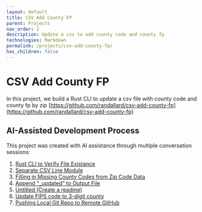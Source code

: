 ```yaml
---
layout: default
title: CSV Add County FP
parent: Projects
nav_order: 2
description: Update a csv to add county code and county fp
technologies: Markdown
permalink: /projects/csv-add-county-fp/
has_children: false
---
```


# CSV Add County FP

In this project, we build a Rust CLI to update a csv file with county code and county fp by zip
[https://github.com/randallard/csv-add-county-fp](https://github.com/randallard/csv-add-county-fp)

## AI-Assisted Development Process

This project was created with AI assistance through multiple conversation sessions:

1. [Rust CLI to Verify File Existance](https://claude.ai/share/822a4ade-f8ff-45f2-89d2-7b63aadf32b9)
2. [Separate CSV Line Module](https://claude.ai/share/9c7474e9-51df-480a-bbc7-809d60638c06)
3. [Filling in Missing County Codes from Zip Code Data](https://claude.ai/share/86884238-10dc-48a9-88cc-06e99efb4829)
4. [Append "_updated" to Output File](https://claude.ai/share/c659834e-265e-425f-bd24-ceaf2bea1ac4)
5. [Untitled (Create a readme)](https://claude.ai/share/07572fab-0841-403e-8119-2cda31d75090)
6. [Update FIPS code to 3-digit county](https://claude.ai/share/fb89b367-ba7c-4651-8f02-1bd242334f7c)
7. [Pushing Local Git Repo to Remote GitHub](https://claude.ai/share/82fb276c-87e0-411b-9d1c-feb7ff219115)